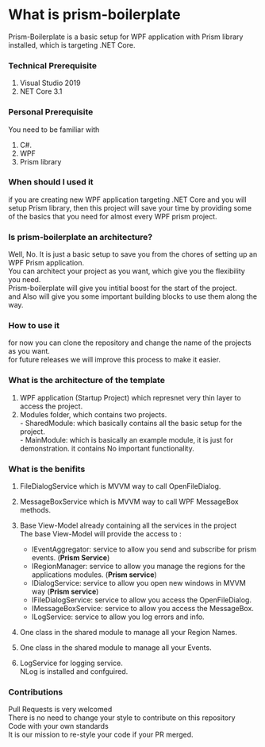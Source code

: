 # What is prism-boilerplate
  Prism-Boilerplate is a basic setup for WPF application with Prism library installed, which is targeting .NET Core.

### Technical Prerequisite
  1. Visual Studio 2019 
  2. NET Core 3.1
  
### Personal Prerequisite
  You need to be familiar with 
  1. C#.
  2. WPF 
  3. Prism library  

### When should I used it
  if you are creating new WPF application targeting .NET Core and you will setup Prism library, then this project will save your time by providing some of the basics that you need for almost every WPF prism project.

### Is prism-boilerplate an architecture?
  Well, No. It is just a basic setup to save you from the chores of setting up an WPF Prism application. <br/>
  You can architect your project as you want, which give you the flexibility you need. <br/>
  Prism-boilerplate will give you intitial boost for the start of the project. <br/>
  and Also will give you some important building blocks to use them along the way.
  
### How to use it
  for now you can clone the repository and change the name of the projects as you want. <br/>
  for future releases we will improve this process to make it easier.

### What is the architecture of the template
  1. WPF application (Startup Project) which represnet very thin layer to access the project.
  2. Modules folder, which contains two projects. <br/>
    - SharedModule: which basically contains all the basic setup for the project. <br/>
    - MainModule: which is basically an example module, it is just for demonstration. it contains No important functionality.
    
### What is the benifits
  1. FileDialogService which is MVVM way to call OpenFileDialog.
  2. MessageBoxService which is MVVM way to call WPF MessageBox methods.
  3. Base View-Model already containing all the services in the project <br/>
     The base View-Model will provide the access to : <br/>
     * IEventAggregator: service to allow you send and subscribe for prism events. (**Prism Service**) <br/>
     * IRegionManager: service to allow you manage the regions for the applications modules. (**Prism service**) <br/>
     * IDialogService: service to allow you open new windows in MVVM way (**Prism service**) <br/>
     * IFileDialogService: service to allow you access the OpenFileDialog. <br/>
     * IMessageBoxService: service to allow you access the MessageBox. <br/>
     * ILogService: service to allow you log errors and info. <br />
     
  4. One class in the shared module to manage all your Region Names.
  5. One class in the shared module to manage all your Events.
  6. LogService for logging service. <br/>
     NLog is installed and confguired.
   
### Contributions
   Pull Requests is very welcomed <br />
   There is no need to change your style to contribute on this repository <br />
   Code with your own standards <br/>
   It is our mission to re-style your code if your PR merged.

